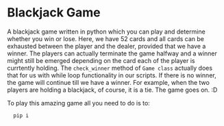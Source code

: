 # Blackjack Game
A blackjack game  written in python which you can play and determine whether you win or lose.
Here, we have 52 cards and all cards can be exhausted between the player and the dealer, provided 
that we have a winner. The players can actually terminate the game halfway and a winner might still
be emerged depending on the card each of the player is currtently holding. 
The `check_winner` method of `Game class` actually does that for us with while loop functionality in 
our scripts. If there is no winner, the game will continue till we have a winner. For example, when the two 
players are holding a blackjack, of course, it is a tie. The game goes on. :D

To play this amazing game all you need to do is to:

```shell
  pip i
```

